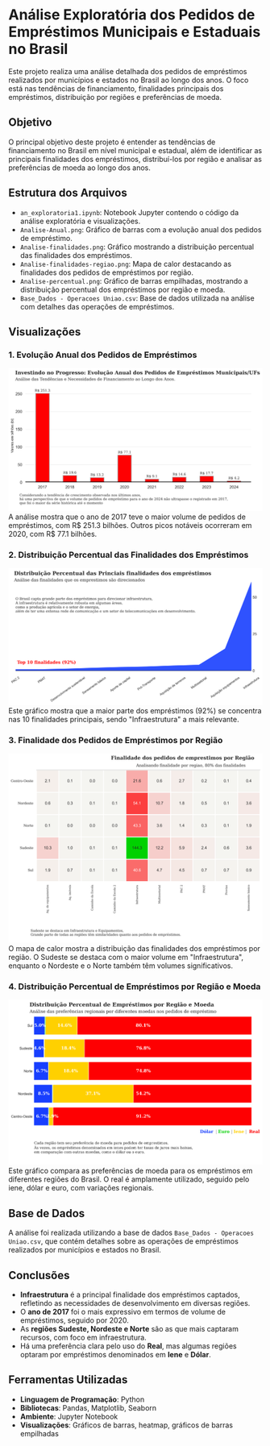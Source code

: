 # Análise Exploratória dos Pedidos de Empréstimos Municipais e Estaduais no Brasil

Este projeto realiza uma análise detalhada dos pedidos de empréstimos realizados por municípios e estados no Brasil ao longo dos anos. O foco está nas tendências de financiamento, finalidades principais dos empréstimos, distribuição por regiões e preferências de moeda.

## Objetivo

O principal objetivo deste projeto é entender as tendências de financiamento no Brasil em nível municipal e estadual, além de identificar as principais finalidades dos empréstimos, distribuí-los por região e analisar as preferências de moeda ao longo dos anos.

## Estrutura dos Arquivos

- `an_exploratoria1.ipynb`: Notebook Jupyter contendo o código da análise exploratória e visualizações.
- `Analise-Anual.png`: Gráfico de barras com a evolução anual dos pedidos de empréstimo.
- `Analise-finalidades.png`: Gráfico mostrando a distribuição percentual das finalidades dos empréstimos.
- `Analise-finalidades-regiao.png`: Mapa de calor destacando as finalidades dos pedidos de empréstimos por região.
- `Analise-percentual.png`: Gráfico de barras empilhadas, mostrando a distribuição percentual dos empréstimos por região e moeda.
- `Base_Dados - Operacoes Uniao.csv`: Base de dados utilizada na análise com detalhes das operações de empréstimos.

## Visualizações

### 1. Evolução Anual dos Pedidos de Empréstimos

![Evolução Anual](Analise-Anual.png)
A análise mostra que o ano de 2017 teve o maior volume de pedidos de empréstimos, com R$ 251.3 bilhões. Outros picos notáveis ocorreram em 2020, com R$ 77.1 bilhões.

### 2. Distribuição Percentual das Finalidades dos Empréstimos

![Finalidades](Analise-finalidades.png)
Este gráfico mostra que a maior parte dos empréstimos (92%) se concentra nas 10 finalidades principais, sendo "Infraestrutura" a mais relevante.

### 3. Finalidade dos Pedidos de Empréstimos por Região

![Finalidades por Região](Analise-finalidades-regiao.png)
O mapa de calor mostra a distribuição das finalidades dos empréstimos por região. O Sudeste se destaca com o maior volume em "Infraestrutura", enquanto o Nordeste e o Norte também têm volumes significativos.

### 4. Distribuição Percentual de Empréstimos por Região e Moeda

![Distribuição por Moeda](Analise-percentual.png)
Este gráfico compara as preferências de moeda para os empréstimos em diferentes regiões do Brasil. O real é amplamente utilizado, seguido pelo iene, dólar e euro, com variações regionais.

## Base de Dados

A análise foi realizada utilizando a base de dados `Base_Dados - Operacoes Uniao.csv`, que contém detalhes sobre as operações de empréstimos realizados por municípios e estados no Brasil.

## Conclusões

- **Infraestrutura** é a principal finalidade dos empréstimos captados, refletindo as necessidades de desenvolvimento em diversas regiões.
- O **ano de 2017** foi o mais expressivo em termos de volume de empréstimos, seguido por 2020.
- As **regiões Sudeste, Nordeste e Norte** são as que mais captaram recursos, com foco em infraestrutura.
- Há uma preferência clara pelo uso do **Real**, mas algumas regiões optaram por empréstimos denominados em **Iene** e **Dólar**.

## Ferramentas Utilizadas

- **Linguagem de Programação**: Python
- **Bibliotecas**: Pandas, Matplotlib, Seaborn
- **Ambiente**: Jupyter Notebook
- **Visualizações**: Gráficos de barras, heatmap, gráficos de barras empilhadas
